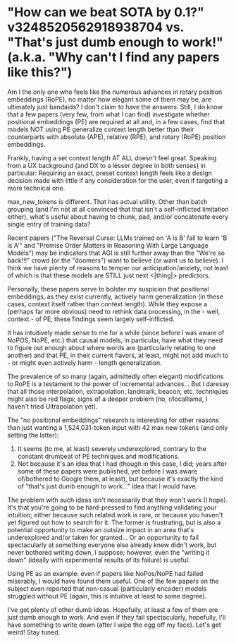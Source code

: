 # "How can we beat SOTA by 0.1?" v3248520562918938704 vs. "That's just dumb enough to work!" (a.k.a. "Why can't I find any papers like this?")

Am I the only one who feels like the numerous advances in rotary position embeddings (RoPE), no matter how elegant some of them may be, are ultimately just bandaids? I don't claim to have the answers. Still, I do know that a few papers (very few, from what I can find) investigate whether positional embeddings (PE) are required at all and, in a few cases, find that models NOT using PE generalize context length better than their counterparts with absolute (APE), relative (RPE), and rotary (RoPE) position embeddings.

Frankly, having a set context length AT ALL doesn't feel great. Speaking from a UX background (and DX to a lesser degree in both senses) in particular: Requiring an exact, preset context length feels like a design decision made with little if any consideration for the user, even if targeting a more technical one. 

max_new_tokens is different. That has actual utility. Other than batch grouping (and I'm not at all convinced that that isn't a self-inflicted limitation either), what's useful about having to chunk, pad, and/or concatenate every single entry of training data?

Recent papers ("The Reversal Curse: LLMs trained on 'A is B' fail to learn 'B is A'" and "Premise Order Matters in Reasoning With Large Language Models") may be indicators that AGI is still further away than the "We're so back!!!" crowd (or the "doomers") want to believe (or want us to believe). I think we have plenty of reasons to temper our anticipation/anxiety, not least of which is that these models are STILL just next <|thing|> predictors.

Personally, these papers serve to bolster my suspicion that positional embeddings, as they exist currently, actively harm generalization (in these cases, context itself rather than context length). While they expose a (perhaps far more obvious) need to rethink data processing, in the - well, context - of PE, these findings seem largely self-inflicted.

It has intuitively made sense to me for a while (since before I was aware of NoPOS, NoPE, etc.) that causal models, in particular, have what they need to figure out enough about where words are (particularly relating to one another) and that PE, in their current flavors, at least, might not add much to - or might even actively harm - length generalization. 

The prevalence of so many (again, admittedly often elegant) modifications to RoPE is a testament to the power of incremental advances... But I daresay that all those interpolation, extrapolation, landmark, beacon, etc. techniques might also be red flags; signs of a deeper problem (no, r/localllama, I haven't tried Ultrapolation yet).

The "no positional embeddings" research is interesting for other reasons than just wanting a 1,524,031-token input with 42 max new tokens (and only setting the latter):
1. It seems (to me, at least) severely underexplored, contrary to the constant drumbeat of PE techniques and modifications. 
2. Not because it's an idea that I had (though in this case, I did; years after some of these papers were published, yet before I was aware of/bothered to Google them, at least), but because it's exactly the kind of "that's just dumb enough to work..." idea that I would have.

The problem with such ideas isn't necessarily that they won't work (I hope). It's that you're going to be hard-pressed to find anything validating your intuition; either because such related work is rare, or because you haven't yet figured out how to search for it. The former is frustrating, but is also a potential opportunity to make an outsize impact in an area that's underexplored and/or taken for granted... Or an opportunity to fail spectacularly at something everyone else already knew didn't work, but never bothered writing down, I suppose; however, even the "writing it down" (ideally with experimental results of its failure) is useful.

Using PE as an example: even if papers like NoPos/NoPE had failed miserably, I would have found them useful. One of the few papers on the subject even reported that non-casual (particularly encoder) models struggled without PE (again, this is intuitive at least to some degree). 

I've got plenty of other dumb ideas. Hopefully, at least a few of them are just dumb enough to work. And even if they fail spectacularly, hopefully, I'll have something to write down (after I wipe the egg off my face). Let's get weird! Stay tuned.
